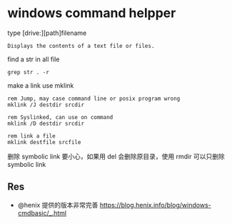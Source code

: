 # windows command helpper

type [drive:][path]filename
```
Displays the contents of a text file or files.
```

find a str in all file
```
grep str . -r
```

make a link use mklink
```
rem Jump, may case command line or posix program wrong
mklink /J destdir srcdir

rem Syslinked, can use on command
mklink /D destdir srcdir

rem link a file
mklink destfile srcfile
```
删除 symbolic link  要小心，如果用 del 会删除原目录，使用 rmdir 可以只删除 symbolic link

## Res
- @henix 提供的版本非常完善 https://blog.henix.info/blog/windows-cmdbasic/_.html
